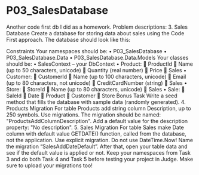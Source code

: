 # P03_SalesDatabase
Another code first db I did as a homework.
Problem descriptions: 
3.	Sales Database
Create a database for storing data about sales using the Code First approach. The database should look like this:
 
Constraints
Your namespaces should be:
•	P03_SalesDatabase
•	P03_SalesDatabase.Data
•	P03_SalesDatabase.Data.Models
Your classes should be:
•	SalesContext – your DbContext
•	Product:
	ProductId
	Name (up to 50 characters, unicode)
	Quantity (real number)
	Price
	Sales
•	Customer:
	CustomerId
	Name (up to 100 characters, unicode)
	Email (up to 80 characters, not unicode)
	CreditCardNumber (string)
	Sales
•	Store:
	StoreId
	Name (up to 80 characters, unicode)
	Sales
•	Sale:
	SaleId
	Date
	Product
	Customer
	Store
Bonus Task
Write a seed method that fills the database with sample data (randomly generated).
4.	Products Migration
For table Products add string column Description, up to 250 symbols. Use migrations. The migration should be named: "ProductsAddColumnDescription". Add a default value for the description property: "No description".
5.	Sales Migration
For table Sales make Date column with default value GETDATE() function, called from the database, not the application. Use explicit migration. Do not use DateTime.Now! Name the migration “SalesAddDateDefault”.
After that, open your table data and see if the default value is applied or not.
Keep your namespaces from Task 3 and do both Task 4 and Task 5 before testing your project in Judge. Make sure to upload your migrations too!


